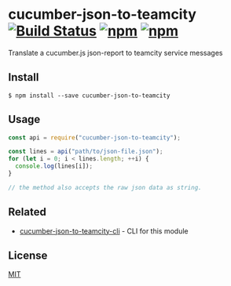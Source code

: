 # cucumber-json-to-teamcity [![Build Status](https://travis-ci.org/oledid-js/cucumber-json-to-teamcity.svg?branch=master)](https://travis-ci.org/oledid-js/cucumber-json-to-teamcity) [![npm](https://img.shields.io/npm/dt/express.svg)](https://www.npmjs.com/package/cucumber-json-to-teamcity) [![npm](https://img.shields.io/npm/v/npm.svg)](https://www.npmjs.com/package/cucumber-json-to-teamcity)

Translate a cucumber.js json-report to teamcity service messages

## Install

```
$ npm install --save cucumber-json-to-teamcity
```


## Usage

```js
const api = require("cucumber-json-to-teamcity");

const lines = api("path/to/json-file.json");
for (let i = 0; i < lines.length; ++i) {
  console.log(lines[i]);
}

// the method also accepts the raw json data as string.
```


## Related

- [cucumber-json-to-teamcity-cli](https://github.com/oledid-js/cucumber-json-to-teamcity-cli) - CLI for this module


## License

[MIT](LICENSE)
